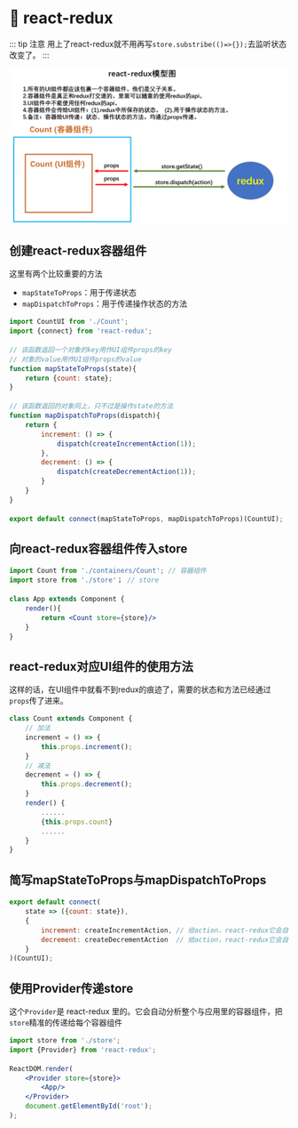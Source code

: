 # 🍓 react-redux

::: tip 注意
用上了react-redux就不用再写`store.substribe(()=>{});`去监听状态改变了。
:::

![react-redux原理图](./img/react-redux.png)

## 创建react-redux容器组件

这里有两个比较重要的方法

* `mapStateToProps`：用于传递状态
* `mapDispatchToProps`：用于传递操作状态的方法

```jsx
import CountUI from './Count';
import {connect} from 'react-redux';

// 该函数返回一个对象的key用作UI组件props的key
// 对象的value用作UI组件props的value
function mapStateToProps(state){
    return {count: state};
}

// 该函数返回的对象同上，只不过是操作state的方法
function mapDispatchToProps(dispatch){
    return {
        increment: () => {
            dispatch(createIncrementAction(1));
        },
        decrement: () => {
            dispatch(createDecrementAction(1));
        }
    }
}

export default connect(mapStateToProps, mapDispatchToProps)(CountUI);
```

## 向react-redux容器组件传入store

```jsx
import Count from './containers/Count'; // 容器组件
import store from './store'； // store

class App extends Component {
    render(){
        return <Count store={store}/>
    }
}
```

## react-redux对应UI组件的使用方法

这样的话，在UI组件中就看不到redux的痕迹了，需要的状态和方法已经通过`props`传了进来。

```jsx
class Count extends Component {
    // 加法
    increment = () => {
        this.props.increment();
    }
    // 减法
    decrement = () => {
        this.props.decrement();
    }
    render() {
        ......
        {this.props.count}
        ......
    }
}
```

## 简写mapStateToProps与mapDispatchToProps

```jsx
export default connect(
    state => ({count: state}),
    {
        increment: createIncrementAction, // 给action，react-redux它会自动分发（dispatch）
        decrement: createDecrementAction  // 给action，react-redux它会自动分发（dispatch）
    }
)(CountUI);
```

## 使用Provider传递store

这个`Provider`是 react-redux 里的。它会自动分析整个与应用里的容器组件，把`store`精准的传递给每个容器组件

```jsx
import store from './store';
import {Provider} from 'react-redux';

ReactDOM.render(
    <Provider store={store}>
        <App/>
    </Provider>
    document.getElementById('root');
);
```